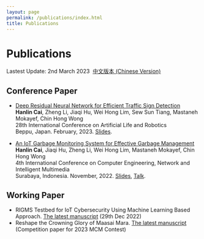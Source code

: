 ```yaml
---
layout: page
permalink: /publications/index.html
title: Publications
---
```


# Publications

Lastest Update: 2nd March 2023&nbsp;  [中文版本 (Chinese Version)](https://caihanlin.com/publications-zh/)

## Conference Paper

- [Deep Residual Neural Network for Efficient Traffic Sign Detection](https://www.scopus.com/record/display.uri?eid=2-s2.0-85149446798&origin=resultslist&sort=plf-f)<br>**Hanlin Cai**, Zheng Li, Jiaqi Hu, Wei Hong Lim, Sew Sun Tiang, Mastaneh Mokayef, Chin Hong Wong<br>28th International Conference on Artificial Life and Robotics<br>Beppu, Japan. February, 2023. [Slides](https://caihanlin.com/mypaper/slides/2023-ICAROB-Pre.pdf).

- [An IoT Garbage Monitoring System for Effective Garbage Management](https://www.scopus.com/record/display.uri?eid=2-s2.0-85149122076&origin=resultslist&sort=plf-f)<br>**Hanlin Cai**, Jiaqi Hu, Zheng Li, Wei Hong Lim, Mastaneh Mokayef, Chin Hong Wong<br>4th International Conference on Computer Engineering, Network and Intelligent Multimedia<br>Surabaya, Indonesia. November, 2022. [Slides](https://caihanlin.com/mypaper/slides/2022-CENIM-Pre-v2.pdf), [Talk](https://youtu.be/-XIMa5-SaTk/).

## Working Paper

- RIGMS Testbed for IoT Cybersecurity Using Machine Learning Based Approach. [The latest manuscript](https://caihanlin.com/mypaper/202210camb.pdf) (29th Dec 2022)
- Reshape the Crowning Glory of Maasai Mara. [The latest manuscript](https://caihanlin.com/mypaper/modeling/202302COMAP.pdf) (Competition paper for 2023 MCM Contest)
